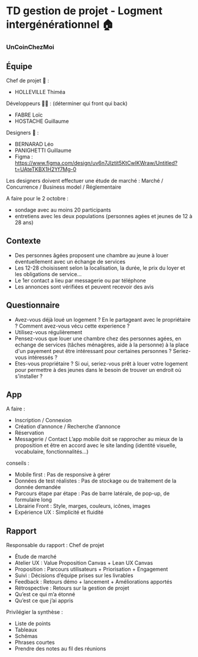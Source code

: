 # TD gestion de projet - Logment intergénérationnel 🏠
### UnCoinChezMoi

## Équipe

Chef de projet 👤 :
- HOLLEVILLE Thiméa

Développeurs 👩‍💻 : (déterminer qui front qui back)
- FABRE Loïc
- HOSTACHE Guillaume

Designers 🎨 : 
- BERNARAD Léo
- PANIGHETTI Guillaume
- Figma : https://www.figma.com/design/uv6n7JIztit5KtCwIKWraw/Untitled?t=UAteTKBX1H2Yf7Mg-0

Les designers doivent effectuer une étude de marché : Marché / Concurrence / Business model / Réglementaire

A faire pour le 2 octobre :
- sondage avec au moins 20 participants
- entretiens avec les deux populations (personnes agées et jeunes de 12 à 28 ans)


## Contexte
- Des personnes âgées proposent une chambre au jeune à louer éventuellement avec un échange de services
- Les 12-28 choisissent selon la localisation, la durée, le prix du loyer et les obligations de service…
- Le 1er contact a lieu par messagerie ou par téléphone
- Les annonces sont vérifiées et peuvent recevoir des avis


## Questionnaire
- Avez-vous déjà loué un logement ? En le partageant avec le propriétaire ? Comment avez-vous vécu cette experience ?
- Utilisez-vous régulièrement 
- Pensez-vous que louer une chambre chez des personnes agées, en echange de services (tâches ménagères, aide à la personne) à la place d'un payement peut être intéressant pour certaines personnes ? Seriez-vous intéressés ?
- Etes-vous propriétaire ? Si oui, seriez-vous prêt à louer votre logement pour permettre à des jeunes dans le besoin de trouver un endroit où s'installer ?


## App 
A faire  : 
- Inscription / Connexion
- Création d’annonce / Recherche d’annonce
- Réservation
- Messagerie / Contact
L’app mobile doit se rapprocher au mieux de la proposition et être en accord avec le site landing (identité visuelle, vocabulaire, fonctionnalités...)

conseils :
- Mobile first : Pas de responsive à gérer
- Données de test réalistes : Pas de stockage ou de traitement de la donnée demandée
- Parcours étape par étape : Pas de barre latérale, de pop-up, de formulaire long
- Librairie Front : Style, marges, couleurs, icônes, images
- Expérience UX : Simplicité et fluidité


## Rapport
Responsable du rapport : Chef de projet
- Étude de marché
- Atelier UX : Value Proposition Canvas + Lean UX Canvas
- Proposition : Parcours utilisateurs + Priorisation + Engagement
- Suivi : Décisions d’équipe prises sur les livrables
- Feedback : Retours démo + lancement + Améliorations apportés
- Rétrospective : Retours sur la gestion de projet
- Qu’est ce qui m’a étonné
- Qu’est ce que j’ai appris

Privilégier la synthèse : 
- Liste de points
- Tableaux
- Schémas
- Phrases courtes
- Prendre des notes au fil des réunions
